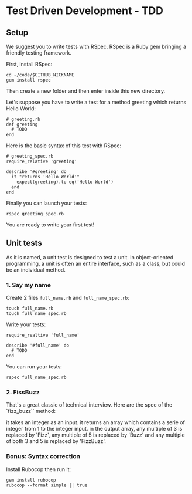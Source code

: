 # Test Driven Development - TDD


## Setup
We suggest you to write tests with RSpec. RSpec is a Ruby gem bringing a friendly testing framework.

First, install RSpec:
```
cd ~/code/$GITHUB_NICKNAME
gem install rspec
```
Then create a new folder and then enter inside this new directory.

Let's suppose you have to write a test for a method greeting which returns Hello World:
```
# greeting.rb
def greeting
  # TODO
end
```
Here is the basic syntax of this test with RSpec:
```
# greeting_spec.rb
require_relative 'greeting'

describe '#greeting' do
  it "returns 'Hello World'"
    expect(greeting).to eq('Hello World')
  end
end
```
Finally you can launch your tests:
```
rspec greeting_spec.rb
```
You are ready to write your first test!

## Unit tests
As it is named, a unit test is designed to test a unit. In object-oriented programming, a unit is often an entire interface, such as a class, but could be an individual method.

### 1. Say my name

Create 2 files ``full_name.rb`` and ``full_name_spec.rb``:
```
touch full_name.rb
touch full_name_spec.rb
```
Write your tests:
```
require_realtive 'full_name'

describe '#full_name' do
  # TODO
end
```
You can run your tests:
```
rspec full_name_spec.rb
```

### 2. FissBuzz 
That's a great classic of technical interview. Here are the spec of the `fizz_buzz`` method:

it takes an integer as an input.
it returns an array which contains a serie of integer from 1 to the integer input.
in the output array, any multiple of 3 is replaced by 'Fizz', any multiple of 5 is replaced by 'Buzz' and any multiple of both 3 and 5 is replaced by 'FizzBuzz'.

### Bonus: Syntax correction
Install Rubocop then run it:
```
gem install rubocop
rubocop --format simple || true
```
